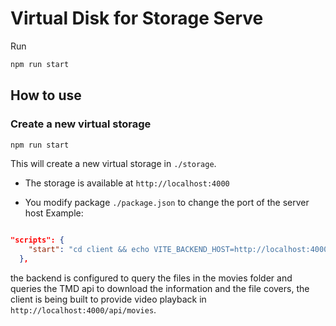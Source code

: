 # Virtual Disk for Storage Serve

Run 
````bash
npm run start
````

## How to use

### Create a new virtual storage

````bash
npm run start
````
This will create a new virtual storage in `./storage`.
- The storage is available at `http://localhost:4000`

- You modify package `./package.json` to change the port of the server host
Example:
````json

"scripts": {
    "start": "cd client && echo VITE_BACKEND_HOST=http://localhost:4000/api > .env && npm run build && cd .. && echo BACKEND_PORT=4000 > .env && node index.js"
  },
````


the backend is configured to query the files in the movies folder and queries the TMD api to download the information and the file covers, the client is being built to provide video playback in `http://localhost:4000/api/movies`.